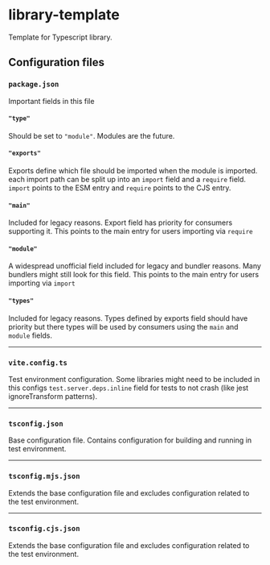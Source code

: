 # library-template
Template for Typescript library.

## Configuration files
### `package.json`
Important fields in this file

#### `"type"`
Should be set to `"module"`. Modules are the future.

#### `"exports"`
Exports define which file should be imported when the module is imported. each import path can be split up into an `import` field and a `require` field. `import` points to the ESM entry and `require` points to the CJS entry.

#### `"main"`
Included for legacy reasons. Export field has priority for consumers supporting it. This points to the main entry for users importing via `require`

#### `"module"`
A widespread unofficial field included for legacy and bundler reasons. Many bundlers might still look for this field. This points to the main entry for users importing via `import`

#### `"types"`
Included for legacy reasons. Types defined by exports field should have priority but there types will be used by consumers using the `main` and `module` fields.

---

### `vite.config.ts`
Test environment configuration. Some libraries might need to be included in this configs `test.server.deps.inline` field for tests to not crash (like jest ignoreTransform patterns).

---

### `tsconfig.json`
Base configuration file. Contains configuration for building and running in test environment.

---

### `tsconfig.mjs.json`
Extends the base configuration file and excludes configuration related to the test environment.

---

### `tsconfig.cjs.json`
Extends the base configuration file and excludes configuration related to the test environment.
